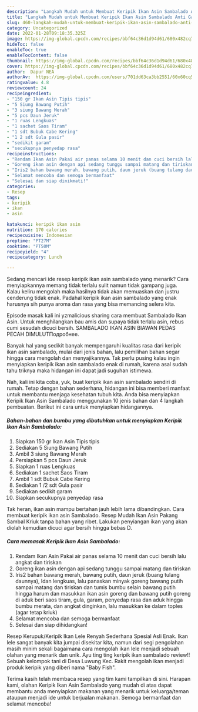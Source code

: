 ```yaml
---
description: "Langkah Mudah untuk Membuat Keripik Ikan Asin Sambalado Anti Gagal"
title: "Langkah Mudah untuk Membuat Keripik Ikan Asin Sambalado Anti Gagal"
slug: 460-langkah-mudah-untuk-membuat-keripik-ikan-asin-sambalado-anti-gagal
category: Uncategorized
date: 2022-01-28T09:18:35.325Z
image: https://img-global.cpcdn.com/recipes/bbf64c36d1d94d61/680x482cq70/keripik-ikan-asin-sambalado-foto-resep-utama.jpg
hideToc: false
enableToc: true
enableTocContent: false
thumbnail: https://img-global.cpcdn.com/recipes/bbf64c36d1d94d61/680x482cq70/keripik-ikan-asin-sambalado-foto-resep-utama.jpg
cover: https://img-global.cpcdn.com/recipes/bbf64c36d1d94d61/680x482cq70/keripik-ikan-asin-sambalado-foto-resep-utama.jpg
author:  Dapur NEA
authorAv:  https://img-global.cpcdn.com/users/701dd63ca3bb2551/60x60cq50/avatar.jpg
ratingvalue: 4.8
reviewcount: 24
recipeingredient:
- "150 gr Ikan Asin Tipis tipis"
- "5 Siung Bawang Putih"
- "3 siung Bawang Merah"
- "5 pcs Daun Jeruk"
- "1 ruas Lengkuas"
- "1 sachet Saos Tiram"
- "1 sdt Bubuk Cabe Kering"
- "1 2 sdt Gula pasir"
- "sedikit garam"
- "secukupnya penyedap rasa"
recipeinstructions:
- "Rendam Ikan Asin Pakai air panas selama 10 menit dan cuci bersih lalu angkat dan tiriskan"
- "Goreng ikan asin dengan api sedang tunggu sampai matang dan tiriskan"
- "Iris2 bahan bawang merah, bawang putih, daun jeruk (buang tulang daunnya), ldan lengkuas, lalu panaskan minyak goreng bawang putih sampai matang dan tiriskan dan tumis bumbu selain bawang putih hingga harum dan masukkan ikan asin goreng dan bawang putih goreng di aduk beri saos tiram, gula, garam, penyedap rasa dan aduk hingga bumbu merata, dan angkat dinginkan, lalu masukkan ke dalam toples (agar tetap kriuk)"
- "Selamat mencoba dan semoga bermanfaat"
- "Selesai dan siap dinikmati!"
categories:
- Resep
tags:
- keripik
- ikan
- asin

katakunci: keripik ikan asin 
nutrition: 170 calories
recipecuisine: Indonesian
preptime: "PT27M"
cooktime: "PT50M"
recipeyield: "4"
recipecategory: Lunch

---
```



Sedang mencari ide resep keripik ikan asin sambalado yang menarik? Cara menyiapkannya memang tidak terlalu sulit namun tidak gampang juga. Kalau keliru mengolah maka hasilnya tidak akan memuaskan dan justru cenderung tidak enak. Padahal keripik ikan asin sambalado yang enak harusnya sih punya aroma dan rasa yang bisa memancing selera kita.


Episode masak kali ini yzmalicious sharing cara membuat Sambalado Ikan Asin. Untuk menghilangkan bau amis dan supaya tidak terlalu asin, rebus cumi sesudah dicuci bersih. SAMBALADO IKAN ASIN BIAWAN PEDAS PECAH DIMULUTПодробнее.

Banyak hal yang sedikit banyak mempengaruhi kualitas rasa dari keripik ikan asin sambalado, mulai dari jenis bahan, lalu pemilihan bahan segar hingga cara mengolah dan menyajikannya. Tak perlu pusing kalau ingin menyiapkan keripik ikan asin sambalado enak di rumah, karena asal sudah tahu triknya maka hidangan ini dapat jadi suguhan istimewa.


Nah, kali ini kita coba, yuk, buat keripik ikan asin sambalado sendiri di rumah. Tetap dengan bahan sederhana, hidangan ini bisa memberi manfaat untuk membantu menjaga kesehatan tubuh kita. Anda bisa menyiapkan Keripik Ikan Asin Sambalado menggunakan 10 jenis bahan dan 4 langkah pembuatan. Berikut ini cara untuk menyiapkan hidangannya.

<!--inarticleads1-->

##### Bahan-bahan dan bumbu yang dibutuhkan untuk menyiapkan Keripik Ikan Asin Sambalado:

1. Siapkan 150 gr Ikan Asin Tipis tipis
1. Sediakan 5 Siung Bawang Putih
1. Ambil 3 siung Bawang Merah
1. Persiapkan 5 pcs Daun Jeruk
1. Siapkan 1 ruas Lengkuas
1. Sediakan 1 sachet Saos Tiram
1. Ambil 1 sdt Bubuk Cabe Kering
1. Sediakan 1 /2 sdt Gula pasir
1. Sediakan sedikit garam
1. Siapkan secukupnya penyedap rasa


Tak heran, ikan asin mampu bertahan jauh lebih lama dibandingkan. Cara membuat keripik ikan asin Sambalado. Resep Mudah Ikan Asin Pakang Sambal Kriuk tanpa bahan yang ribet. Lakukan penyiangan ikan yang akan diolah kemudian dicuci agar bersih hingga bebas D. 

<!--inarticleads2-->

##### Cara memasak Keripik Ikan Asin Sambalado:

1. Rendam Ikan Asin Pakai air panas selama 10 menit dan cuci bersih lalu angkat dan tiriskan
1. Goreng ikan asin dengan api sedang tunggu sampai matang dan tiriskan
1. Iris2 bahan bawang merah, bawang putih, daun jeruk (buang tulang daunnya), ldan lengkuas, lalu panaskan minyak goreng bawang putih sampai matang dan tiriskan dan tumis bumbu selain bawang putih hingga harum dan masukkan ikan asin goreng dan bawang putih goreng di aduk beri saos tiram, gula, garam, penyedap rasa dan aduk hingga bumbu merata, dan angkat dinginkan, lalu masukkan ke dalam toples (agar tetap kriuk)
1. Selamat mencoba dan semoga bermanfaat
1. Selesai dan siap dihidangkan!

Resep Kerupuk/Keripik Ikan Lele Renyah Sederhana Spesial Asli Enak. Ikan lele sangat banyak kita jumpai disekitar kita, namun dari segi pengolahan masih minim sekali bagaimana cara mengolah ikan lele menjadi sebuah olahan yang menarik dan unik. Ayu ting ting keripik ikan sambalado review!! Sebuah kelompok tani di Desa Luwung Kec. Rakit mengolah ikan menjadi produk keripik yang diberi nama &#34;Baby Fish&#34;. 

Terima kasih telah membaca resep yang tim kami tampilkan di sini. Harapan kami, olahan Keripik Ikan Asin Sambalado yang mudah di atas dapat membantu anda menyiapkan makanan yang menarik untuk keluarga/teman ataupun menjadi ide untuk berjualan makanan. Semoga bermanfaat dan selamat mencoba!
